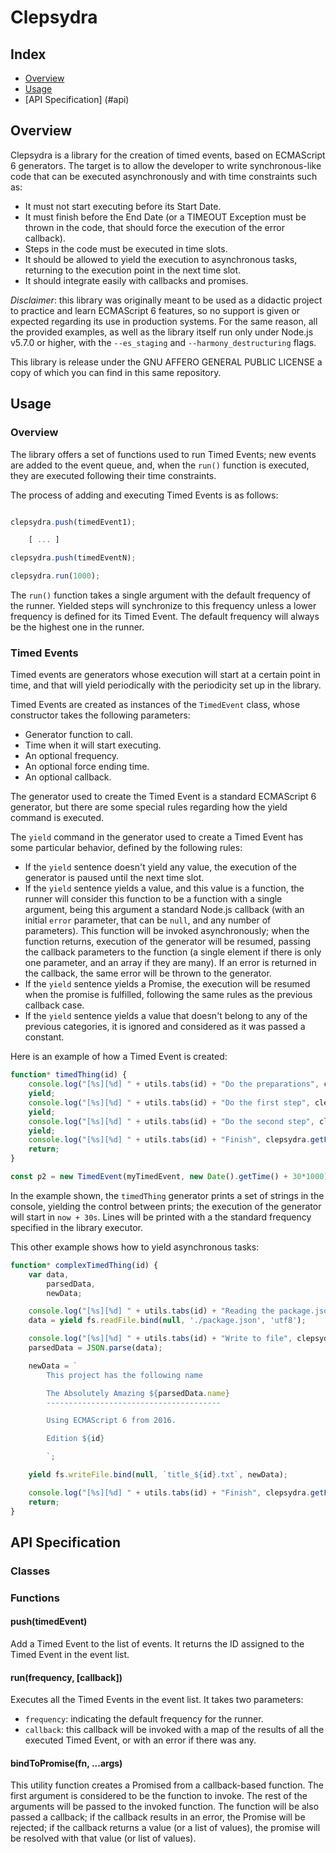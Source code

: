 # Clepsydra

## Index

* [Overview](#overview)
* [Usage](#usage)
* [API Specification] (#api)

##  <a name="usage"/> Overview

Clepsydra is a library for the creation of timed events, based on ECMAScript 6 generators. The target is to allow the
developer to write synchronous-like code that can be executed asynchronously and with time constraints such as:

- It must not start executing before its Start Date.
- It must finish before the End Date (or a TIMEOUT Exception must be thrown in the code, that should force
the execution of the error callback).
- Steps in the code must be executed in time slots.
- It should be allowed to yield the execution to asynchronous tasks, returning to the execution point in the next
time slot.
- It should integrate easily with callbacks and promises.

*Disclaimer*: this library was originally meant to be used as a didactic project to practice and learn ECMAScript 6 features,
so no support is given or expected regarding its use in production systems. For the same reason, all the provided
examples, as well as the library itself run only under Node.js v5.7.0 or higher, with the `--es_staging` and
`--harmony_destructuring` flags.

This library is release under the GNU AFFERO GENERAL PUBLIC LICENSE a copy of which you can find in this same repository.

##  <a name="usage"/> Usage
### Overview

The library offers a set of functions used to run Timed Events; new events are added to the event queue, and, when the
`run()` function is executed, they are executed following their time constraints.

The process of adding and executing Timed Events is as follows:
```javascript

clepsydra.push(timedEvent1);

    [ ... ]

clepsydra.push(timedEventN);

clepsydra.run(1000);
```
The `run()` function takes a single argument with the default frequency of the runner. Yielded steps will synchronize
to this frequency unless a lower frequency is defined for its Timed Event. The default frequency will always be the
highest one in the runner.

### Timed Events
Timed events are generators whose execution will start at a certain point in time, and that will yield periodically
with the periodicity set up in the library.

Timed Events are created as instances of the `TimedEvent` class, whose constructor takes the following parameters:

- Generator function to call.
- Time when it will start executing.
- An optional frequency.
- An optional force ending time.
- An optional callback.

The generator used to create the Timed Event is a standard ECMAScript 6 generator, but there are some special rules
regarding how the yield command is executed.

The `yield` command in the generator used to create a Timed Event has some particular behavior, defined by the following
rules:
- If the `yield` sentence doesn't yield any value, the execution of the generator is paused until the next time slot.
- If the `yield` sentence yields a value, and this value is a function, the runner will consider this function to be a
function with a single argument, being this argument a standard Node.js callback (with an initial `error` parameter, that
can be `null`, and any number of parameters). This function will be invoked asynchronously; when the function returns,
execution of the generator will be resumed, passing the callback parameters to the function (a single element if there
is only one parameter, and an array if they are many). If an error is returned in the callback, the same error will be
thrown to the generator.
- If the `yield` sentence yields a Promise, the execution will be resumed when the promise is fulfilled, following the
same rules as the previous callback case.
- If the `yield` sentence yields a value that doesn't belong to any of the previous categories, it is ignored and
considered as it was passed a constant.

Here is an example of how a Timed Event is created:

```javascript
function* timedThing(id) {
    console.log("[%s][%d] " + utils.tabs(id) + "Do the preparations", clepsydra.getFormattedDate(), id);
    yield;
    console.log("[%s][%d] " + utils.tabs(id) + "Do the first step", clepsydra.getFormattedDate(), id);
    yield;
    console.log("[%s][%d] " + utils.tabs(id) + "Do the second step", clepsydra.getFormattedDate(), id);
    yield;
    console.log("[%s][%d] " + utils.tabs(id) + "Finish", clepsydra.getFormattedDate(), id);
    return;
}

const p2 = new TimedEvent(myTimedEvent, new Date().getTime() + 30*1000)
```

In the example shown, the `timedThing` generator prints a set of strings in the console, yielding the control between
prints; the execution of the generator will start in `now + 30s`. Lines will be printed with a the standard frequency
specified in the library executor.

This other example shows how to yield asynchronous tasks:
```javascript
function* complexTimedThing(id) {
    var data,
        parsedData,
        newData;

    console.log("[%s][%d] " + utils.tabs(id) + "Reading the package.json file", clepsydra.getFormattedDate(), id);
    data = yield fs.readFile.bind(null, './package.json', 'utf8');

    console.log("[%s][%d] " + utils.tabs(id) + "Write to file", clepsydra.getFormattedDate(), id);
    parsedData = JSON.parse(data);

    newData = `
        This project has the following name

        The Absolutely Amazing ${parsedData.name}
        ---------------------------------------

        Using ECMAScript 6 from 2016.

        Edition ${id}

        `;

    yield fs.writeFile.bind(null, `title_${id}.txt`, newData);

    console.log("[%s][%d] " + utils.tabs(id) + "Finish", clepsydra.getFormattedDate(), id);
    return;
}
```



##  <a name="api"/> API Specification

### Classes

### Functions

#### push(timedEvent)
Add a Timed Event to the list of events. It returns the ID assigned to the Timed Event in the event list.

#### run(frequency, [callback])
Executes all the Timed Events in the event list. It takes two parameters:

* `frequency`: indicating the default frequency for the runner.
* `callback`: this callback will be invoked with a map of the results of all the executed Timed Event, or with an error
if there was any.

#### bindToPromise(fn, ...args)
This utility function creates a Promised from a callback-based function. The first argument is considered to be the function
to invoke. The rest of the arguments will be passed to the invoked function. The function will be also passed a callback;
if the callback results in an error, the Promise will be rejected; if the callback returns a value (or a list of values),
the promise will be resolved with that value (or list of values).

